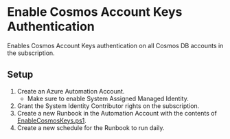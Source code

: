 # Enable Cosmos Account Keys Authentication

Enables Cosmos Account Keys authentication on all Cosmos DB accounts in the subscription.

## Setup

1. Create an Azure Automation Account.
    - Make sure to enable System Assigned Managed Identity.
1. Grant the System Identity Contributor rights on the subscription.
1. Create a new Runbook in the Automation Account with the contents of [EnableCosmosKeys.ps1](./EnableCosmosKeys.ps1).
1. Create a new schedule for the Runbook to run daily.
